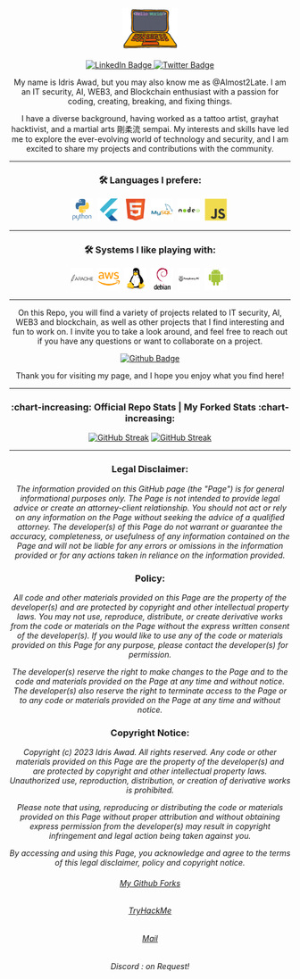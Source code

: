
<div id="header" align="center">
  <img src="https://github.com/idrisawad/idrisawad/blob/main/HelloWorld.gif" width="100"/>

<div id="badges" align="center">
  <a href="https://github.com/idrisawad">
    <img src="https://komarev.com/ghpvc/?username=idrisawad&style=flat-square&color=blue" alt=""/>
  </a>
</div>

<div id="badges" align="center">
  <a href="https://www.linkedin.com/in/idris-awad">
    <img src="https://img.shields.io/badge/LinkedIn-blue?style=for-the-badge&logo=linkedin&logoColor=white" alt="LinkedIn Badge"/>
  </a>
  <a href="https://twitter.com/Almost2Late">
    <img src="https://img.shields.io/badge/Twitter-blue?style=for-the-badge&logo=twitter&logoColor=white" alt="Twitter Badge"/>
  </a>
</div>

My name is Idris Awad, but you may also know me as @Almost2Late. I am an IT security, AI, WEB3, and Blockchain enthusiast with a passion for coding, creating, breaking, and fixing things.

I have a diverse background, having worked as a tattoo artist, grayhat hacktivist, and a martial arts 剛柔流 sempai. My interests and skills have led me to explore the ever-evolving world of technology and security, and I am excited to share my projects and contributions with the community.

---

### :hammer_and_wrench: Languages I prefere: ### 

<div>
  <img src="https://github.com/devicons/devicon/blob/master/icons/python/python-original-wordmark.svg" title="Python" alt="Python" width="40" height="40"/>&nbsp;
  <img src="https://github.com/devicons/devicon/blob/master/icons/flutter/flutter-original.svg" title="Flutter" alt="Flutter" width="40" height="40"/>&nbsp;
  <img src="https://github.com/devicons/devicon/blob/master/icons/html5/html5-original.svg" title="HTML5" alt="HTML" width="40" height="40"/>&nbsp;
  <img src="https://github.com/devicons/devicon/blob/master/icons/mysql/mysql-original-wordmark.svg" title="MySQL"  alt="MySQL" width="40" height="40"/>&nbsp;
  <img src="https://github.com/devicons/devicon/blob/master/icons/nodejs/nodejs-original-wordmark.svg" title="NodeJS" alt="NodeJS" width="40" height="40"/>&nbsp;
  <img src="https://github.com/devicons/devicon/blob/master/icons/javascript/javascript-original.svg" title="JavaScript" alt="JavaScript" width="40" height="40"/>&nbsp;
</div> 

---

### :hammer_and_wrench: Systems I like playing with: ### 

<div> 
  <img src="https://github.com/devicons/devicon/blob/master/icons/apache/apache-line-wordmark.svg" title="Apache" alt="Apache" width="40" height="40"/>&nbsp;
  <img src="https://github.com/devicons/devicon/blob/master/icons/amazonwebservices/amazonwebservices-plain-wordmark.svg" title="AWS" alt="AWS" width="40" height="40"/>&nbsp;
  <img src="https://github.com/devicons/devicon/blob/master/icons/linux/linux-original.svg" title="Linux" alt="Linux" width="40" height="40"/>&nbsp;
  <img src="https://github.com/devicons/devicon/blob/master/icons/debian/debian-original-wordmark.svg" title="Debian" alt="Debian" width="40" height="40"/>&nbsp;
  <img src="https://github.com/devicons/devicon/blob/master/icons/raspberrypi/raspberrypi-line-wordmark.svg" title="RaspberryPi" alt="RaspberryPi" width="40" height="40"/>&nbsp;
  <img src="https://github.com/devicons/devicon/blob/master/icons/android/android-original-wordmark.svg" title="Android" alt="Android" width="40" height="40"/>&nbsp;
</div> 

---

On this Repo, you will find a variety of projects related to IT security, AI, WEB3 and blockchain, as well as other projects that I find interesting and fun to work on. I invite you to take a look around, and feel free to reach out if you have any questions or want to collaborate on a project.

<div id="badges" align="center">
   <a href="https://github.com/almost2late/">
    <img src="https://img.shields.io/badge/My_Forks-black?style=for-the-badge&logo=github&logoColor=white" alt="Github Badge"/>
  </a>
</div>

Thank you for visiting my page, and I hope you enjoy what you find here!

---

### :chart-increasing: Official Repo Stats | My Forked Stats :chart-increasing: ###

[![GitHub Streak](http://github-readme-streak-stats.herokuapp.com?user=idrisawad&theme=dark&hide_border=true&border_radius=4.6)](https://git.io/streak-stats)  [![GitHub Streak](http://github-readme-streak-stats.herokuapp.com?user=almost2late&theme=dark&hide_border=true&border_radius=4.6)](https://git.io/streak-stats)

---

### Legal Disclaimer: ###

*The information provided on this GitHub page (the "Page") is for general informational purposes only. The Page is not intended to provide legal advice or create an attorney-client relationship. You should not act or rely on any information on the Page without seeking the advice of a qualified attorney. The developer(s) of this Page do not warrant or guarantee the accuracy, completeness, or usefulness of any information contained on the Page and will not be liable for any errors or omissions in the information provided or for any actions taken in reliance on the information provided.*

### Policy: ###

*All code and other materials provided on this Page are the property of the developer(s) and are protected by copyright and other intellectual property laws. You may not use, reproduce, distribute, or create derivative works from the code or materials on the Page without the express written consent of the developer(s). If you would like to use any of the code or materials provided on this Page for any purpose, please contact the developer(s) for permission.*

*The developer(s) reserve the right to make changes to the Page and to the code and materials provided on the Page at any time and without notice. The developer(s) also reserve the right to terminate access to the Page or to any code or materials provided on the Page at any time and without notice.*

### Copyright Notice: ###

*Copyright (c) 2023 Idris Awad. All rights reserved. Any code or other materials provided on this Page are the property of the developer(s) and are protected by copyright and other intellectual property laws. Unauthorized use, reproduction, distribution, or creation of derivative works is prohibited.*

*Please note that using, reproducing or distributing the code or materials provided on this Page without proper attribution and without obtaining express permission from the developer(s) may result in copyright infringement and legal action being taken against you.*

*By accessing and using this Page, you acknowledge and agree to the terms of this legal disclaimer, policy and copyright notice.*

###### [My Github Forks](https://github.com/almost2late) ######
###### [TryHackMe](https://tryhackme.com/p/AlmostTooLate) ######
###### [Mail](mailto:idris-awad@outlook.com) ######
###### Discord : on Request! ######
